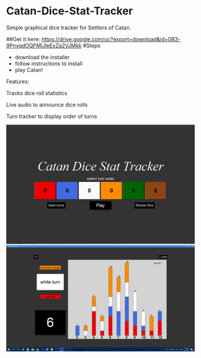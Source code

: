 # Catan-Dice-Stat-Tracker
Simple graphical dice tracker for Settlers of Catan.

##Get it here: https://drive.google.com/uc?export=download&id=0B3-9PnyqdOQFMlJleExZa2VJMkk
#Steps
* download the installer
* follow instructions to install
* play Catan!

Features:

  Tracks dice roll statistics
  
  Live audio to announce dice rolls
  
  Turn tracker to display order of turns

![](./CatanDice/MainScreen.PNG)
![](./CatanDice/SuperLongGame.png)
